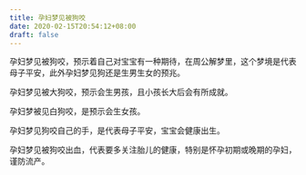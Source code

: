 ```yaml
---
title: 孕妇梦见被狗咬
date: 2020-02-15T20:54:12+08:00
draft: false
---
```


孕妇梦见被狗咬，预示着自己对宝宝有一种期待，在周公解梦里，这个梦境是代表母子平安，此外孕妇梦见狗还是生男生女的预兆。<br>

孕妇梦见被大狗咬，预示会生男孩，且小孩长大后会有所成就。<br>

孕妇梦被见白狗咬，是预示会生女孩。<br>

孕妇梦见狗咬自己的手，是代表母子平安，宝宝会健康出生。<br>

孕妇梦见被狗咬出血，代表要多关注胎儿的健康，特别是怀孕初期或晚期的孕妇，谨防流产。<br>
